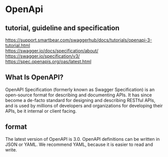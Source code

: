 # OpenApi

## tutorial, guideline and specification

https://support.smartbear.com/swaggerhub/docs/tutorials/openapi-3-tutorial.html  
https://swagger.io/docs/specification/about/  
https://swagger.io/specification/v3/  
https://spec.openapis.org/oas/latest.html  

## What Is OpenAPI?

OpenAPI Specification (formerly known as Swagger Specification) is an open-source format for describing and documenting APIs. It has since become a de-facto standard for designing and describing RESTful APIs, and is used by millions of developers and organizations for developing their APIs, be it internal or client facing.

## format

The latest version of OpenAPI is 3.0. OpenAPI definitions can be written in JSON or YAML. We recommend YAML, because it is easier to read and write.


